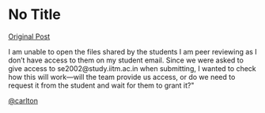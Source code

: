 # No Title

[Original Post](https://discourse.onlinedegree.iitm.ac.in/t/171541/1)

<p>I am unable to open the files shared by the students I am peer reviewing as I don’t have access to them on my student email. Since we were asked to give access to se2002@study.iitm.ac.in when submitting, I wanted to check how this will work—will the team provide us access, or do we need to request it from the student and wait for them to grant it?"</p>
<p><a class="mention" href="/u/carlton">@carlton</a></p>